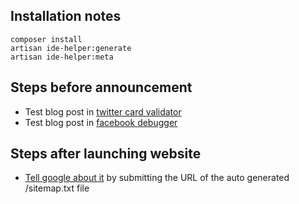 ## Installation notes

```
composer install
artisan ide-helper:generate
artisan ide-helper:meta
```

## Steps before announcement

* Test blog post in [twitter card validator](https://cards-dev.twitter.com/validator)
* Test blog post in [facebook debugger](https://developers.facebook.com/tools/debug/sharing/)

## Steps after launching website

* [Tell google about it](https://support.google.com/webmasters/answer/7451001) by submitting 
the URL of the auto generated /sitemap.txt file